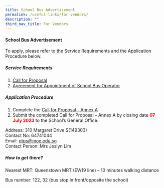 ```yaml
---
title: School Bus Advertisement
permalink: /useful-links/for-vendors/
description: ""
third_nav_title: For Vendors
---
```

<!-- To place advertisements for ITQ -->
#### School Bus Advertisement
To apply, please refer to the Service Requirements and the Application Procedure below.

##### Service Requirements
1.  [Call for Proposal](/files/qtps%20call%20for%20proposals%20by%20school.pdf)
2.   [Agreement for Appointment of School Bus Operator](/files/qtps%20agreement%20for%20appointment%20of%20school%20bus%20operator.pdf)

##### Application Procedure

1. Complete the [Call for Proposal - Annex A](/files/qtps%20call%20for%20proposal%20-%20annex%20a.pdf)
2. Submit the completed Call for Proposal – Annex A by closing date <b><font color="#ff0000">07 July 2023</font></b> to the School’s General Office.

Address: 310 Margaret Drive S(149303) <br>
Contact No: 64741044 <br>
Email: qtps@moe.edu.sg <br>
Contact Person: Mrs Jeslyn Lim

##### How to get there?

Nearest MRT: Queenstown MRT (EW19 line) – 10 minutes walking distance

Bus number: 122, 32 (bus stop in front/opposite the school)